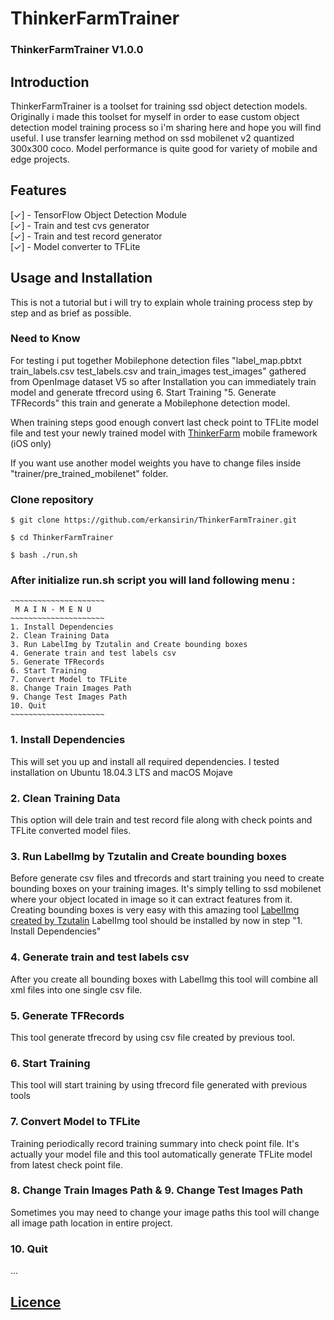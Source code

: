 # ThinkerFarmTrainer


### ThinkerFarmTrainer V1.0.0

## Introduction  

ThinkerFarmTrainer is a toolset for training ssd object detection models. Originally i made this toolset for myself in order to ease custom object detection model training process so i'm sharing here and hope you will find useful. I use transfer learning method on ssd mobilenet v2 quantized 300x300 coco. Model performance is quite good for variety of mobile and edge projects.

## Features    

[✓] - TensorFlow Object Detection Module  
[✓] - Train and test cvs generator  
[✓] - Train and test record generator  
[✓] - Model converter to TFLite  


## Usage and Installation  
This is not a tutorial but i will try to explain whole training process step by step and as brief as possible.

### Need to Know
For testing i put together Mobilephone detection files "label_map.pbtxt train_labels.csv test_labels.csv and train_images test_images" gathered from OpenImage dataset V5 so after Installation you can immediately train model and generate tfrecord using 6. Start Training "5. Generate TFRecords" this train and generate a Mobilephone detection model.  

When training steps good enough convert last check point to TFLite model file and test your newly trained model with [ThinkerFarm](https://github.com/erkansirin/ThinkerFarm) mobile framework (iOS only)  

If you want use another model weights you have to change files inside "trainer/pre_trained_mobilenet" folder.  

### Clone repository  
```
$ git clone https://github.com/erkansirin/ThinkerFarmTrainer.git  

$ cd ThinkerFarmTrainer  

$ bash ./run.sh  
```
### After initialize run.sh script you will land following menu :  
```
~~~~~~~~~~~~~~~~~~~~~
 M A I N - M E N U
~~~~~~~~~~~~~~~~~~~~~
1. Install Dependencies
2. Clean Training Data
3. Run LabelImg by Tzutalin and Create bounding boxes
4. Generate train and test labels csv
5. Generate TFRecords
6. Start Training
7. Convert Model to TFLite
8. Change Train Images Path
9. Change Test Images Path
10. Quit
~~~~~~~~~~~~~~~~~~~~~
```
### 1. Install Dependencies  
This will set you up and install all required dependencies. I tested installation on Ubuntu 18.04.3 LTS and macOS Mojave

### 2. Clean Training Data  
This option will dele train and test record file along with check points and TFLite converted model files.   

### 3. Run LabelImg by Tzutalin and Create bounding boxes  
Before generate csv files and tfrecords and start training you need to create bounding boxes on your training images. It's simply telling to ssd mobilenet where your object located in image so it can extract features from it. Creating bounding boxes is very easy with this amazing tool [LabelImg created by Tzutalin](https://github.com/tzutalin/labelImg) LabelImg tool should be installed by now in step "1. Install Dependencies"

### 4. Generate train and test labels csv  
After you create all bounding boxes with LabelImg this tool will combine all xml files into one single csv file.  

### 5. Generate TFRecords  
This tool generate tfrecord by using csv file created by previous tool.  

### 6. Start Training
This tool will start training by using tfrecord file generated with previous tools  

### 7. Convert Model to TFLite  
Training periodically record training summary into check point file. It's actually your model file and this tool automatically generate TFLite model from latest check point file.   

### 8. Change Train Images Path & 9. Change Test Images Path   
Sometimes you may need to change your image paths this tool will change all image path location in entire project.  

### 10. Quit   
...


## [Licence](https://github.com/erkansirin/ThinkerFarmTrainer/blob/master/LICENSE)  
